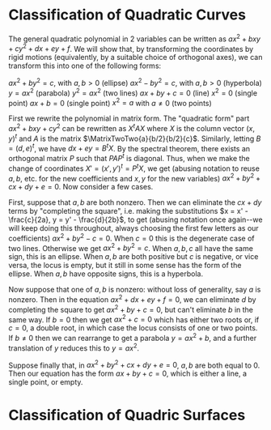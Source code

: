 
# Classification of Quadratic Curves
The general quadratic polynomial in $2$ variables can be written as $ax^2 + bxy + cy^2 + dx + ey + f$. We will show that, by transforming the coordinates by rigid motions (equivalently, by a suitable choice of orthogonal axes), we can transform this into one of the following forms:

$ax^2 + by^2 = c$, with $a, b > 0$ (ellipse)
$ax^2 - by^2 = c$, with $a, b > 0$ (hyperbola)
$y = ax^2$ (parabola)
$y^2 = ax^2$ (two lines)
$ax + by + c = 0$ (line)
$x^2 = 0$ (single point)
$ax + b = 0$ (single point)
$x^2 = a$ with $a \neq 0$ (two points)

First we rewrite the polynomial in matrix form. The "quadratic form" part $ax^2 + bxy + cy^2$ can be rewritten as $X^t AX$ where $X$ is the column vector $(x, y)^t$ and $A$ is the matrix $\MatrixTwoTwo{a}{b/2}{b/2}{c}$. Similarly, letting $B = (d, e)^t$, we have $dx + ey = B^tX$. By the spectral theorem, there exists an orthogonal matrix $P$ such that $PAP^t$ is diagonal. Thus, when we make the change of coordinates $X' = (x', y')^t = P^t X$, we get (abusing notation to reuse $a, b,$ etc. for the new coefficients and $x, y$ for the new variables) $ax^2 + by^2 + cx + dy + e = 0$. Now consider a few cases. 

First, suppose that $a, b$ are both nonzero. Then we can eliminate the $cx + dy$ terms by "completing the square", i.e. making the substitutions $x = x' - \frac{c}{2a}, y = y' - \frac{d}{2b}$, to get (abusing notation once again--we will keep doing this throughout, always choosing the first few letters as our coefficients) $ax^2 + by^2 - c = 0$. When $c = 0$ this is the degenerate case of two lines. Otherwise we get $ax^2 + by^2 = c$. When $a, b, c$ all have the same sign, this is an ellipse. When $a, b$ are both positive but $c$ is negative, or vice versa, the locus is empty, but it still in some sense has the form of the ellipse. When $a, b$ have opposite signs, this is a hyperbola. 

Now suppose that one of $a, b$ is nonzero: without loss of generality, say $a$ is nonzero. Then in the equation $ax^2 + dx + ey + f = 0$, we can eliminate $d$ by completing the square to get $ax^2 + by + c = 0$, but can't eliminate $b$ in the same way. If $b = 0$ then we get $ax^2 + c = 0$ which has either two roots or, if $c = 0$, a double root, in which case the locus consists of one or two points. If $b \neq 0$ then we can rearrange to get a parabola $y = ax^2 + b$, and a further translation of $y$ reduces this to $y = ax^2$. 

Suppose finally that, in $ax^2 + by^2 + cx + dy + e = 0$, $a, b$ are both equal to $0$. Then our equation has the form $ax + by + c =0$, which is either a line, a single point, or empty. 

# Classification of Quadric Surfaces
